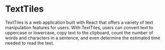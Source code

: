 # TextTiles
TextTiles is a web application built with React that offers a variety of text manipulation features for users. With TextTiles, users can convert text to uppercase or lowercase, copy text to the clipboard, count the number of words and characters in a sentence, and even determine the estimated time needed to read the text.
